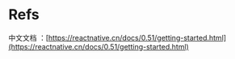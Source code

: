 # Refs

中文文档 ：[https://reactnative.cn/docs/0.51/getting-started.html](https://reactnative.cn/docs/0.51/getting-started.html)







